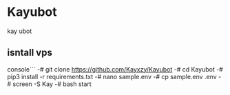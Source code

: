 # Kayubot
kay ubot

## isntall vps
console```
-# git clone https://github.com/Kayxzy/Kayubot
-# cd Kayubot
-# pip3 install -r requirements.txt
-# nano sample.env
-# cp sample.env .env
-# screen -S Kay
-# bash start
```
